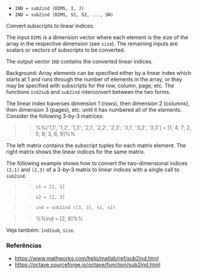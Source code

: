 * `IND = sub2ind (DIMS, I, J)`
* `IND = sub2ind (DIMS, S1, S2, ..., SN)`

Convert subscripts to linear indices.

The input `DIMS` is a dimension vector where each element is the size
of the array in the respective dimension (see `size`).  The
remaining inputs are scalars or vectors of subscripts to be
converted.

The output vector `IND` contains the converted linear indices.

Background: Array elements can be specified either by a linear
index which starts at 1 and runs through the number of elements in
the array, or they may be specified with subscripts for the row,
column, page, etc.  The functions `ind2sub` and `sub2ind`
interconvert between the two forms.

The linear index traverses dimension 1 (rows), then dimension 2
(columns), then dimension 3 (pages), etc. until it has numbered all
of the elements.  Consider the following 3-by-3 matrices:

>> %%['1,1', '1,2', '1,3'; '2,1', '2,2', '2,3'; '3,1', '3,2', '3,3'] = [1, 4, 7; 2, 5, 8; 3, 6, 9]%%

The left matrix contains the subscript tuples for each matrix
element.  The right matrix shows the linear indices for the same
matrix.

The following example shows how to convert the two-dimensional
indices `(2,1)` and `(2,3)` of a 3-by-3 matrix to linear indices
with a single call to `sub2ind`.

>> `s1 = [2, 2]`

>> `s2 = [1, 3]`

>> `ind = sub2ind ([3, 3], s1, s2)`

>> %%ind =  [2, 8]%%

Veja também: `ind2sub`, `size`.

### Referências

* https://www.mathworks.com/help/matlab/ref/sub2ind.html
* https://octave.sourceforge.io/octave/function/sub2ind.html
